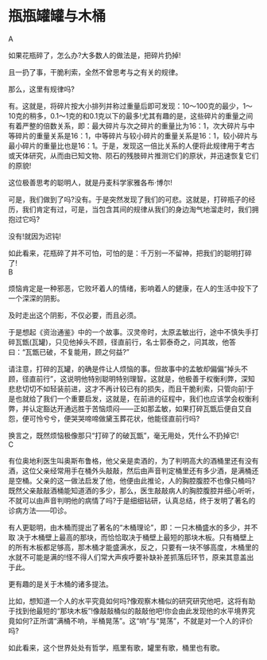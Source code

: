 # 瓶瓶罐罐与木桶

A  

如果花瓶碎了，怎么办?大多数人的做法是，把碎片扔掉! 

且一扔了事，干脆利索，全然不曾思考与之有关的规律。 

那么，这里有规律吗? 

有。这就是，将碎片按大小排列并称过重量后即可发现：10～100克的最少，1～10克的稍多，0.1～1克的和0.1克以下的最多!尤其有趣的是，这些碎片的重量之间有着严整的倍数关系，即：最大碎片与次之碎片的重量比为16：1，次大碎片与中等碎片的重量关系是16：1，中等碎片与较小碎片的重量关系是16：1，较小碎片与最小碎片的重量比也是16：1。于是，发现这一倍比关系的人便将此规律用于考古或天体研究，从而由已知文物、陨石的残肢碎片推测它们的原状，并迅速恢复它们的原貌! 

这位极善思考的聪明人，就是丹麦科学家雅各布·博尔! 

可是，我们做到了吗?没有。于是突然发现了我们的可悲。这就是，打碎瓶子的经历，我们肯定有过，可是，当包含其间的规律从我们的身边淘气地溜走时，我们拥抱过它吗? 

没有!就因为迟钝! 

如此看来，花瓶碎了并不可怕，可怕的是：千万别一不留神，把我们的聪明打碎了!  
B  

 烦恼肯定是一种邪恶，它败坏着人的情绪，影响着人的健康，在人的生活中投下了一个深深的阴影。 

及时走出这个阴影，不仅必要，而且必须。 

于是想起《资治通鉴》中的一个故事。汉灵帝时，太原孟敏出行，途中不慎失手打碎瓦甑(瓦罐)，只见他掉头不顾，径直前行，名士郭泰奇之，问其故，他答曰：“瓦甑已破，不复能用，顾之何益?” 

请注意，打碎的瓦罐，的确是件让人烦恼的事。但故事中的孟敏却偏偏“掉头不顾，径直前行”，这说明他特别聪明特别理智。这就是，他极善于权衡利弊，深知悲悲切切不如轻装前进，这才不再计较已有的损失，而且干脆利索，只管向前!于是也就给了我们一个重要启发，这就是，在前进的征程中，我们也应该学会权衡利弊，并认定豁达开通远胜于苦恼烦闷——正如那孟敏，如果打碎瓦甑后便自艾自怨，便可怜兮兮，便哭哭啼啼做黛玉葬花状，他能径直前行吗? 

换言之，既然烦恼极像那只“打碎了的破瓦甑”，毫无用处，凭什么不扔掉它!  
C  

有位奥地利医生叫奥斯布鲁格，他父亲是卖酒的，为了判明高大的酒桶里还有没有酒，这位父亲经常用手在桶外头敲敲，然后由声音判定桶里还有多少酒，是满桶还是空桶。父亲的这一做法启发了他，他便由此推论，人的胸腔腹腔不也像只桶吗?既然父亲敲敲酒桶能知道酒的多少，那么，医生敲敲病人的胸腔腹腔并细心听听，不就可以由声音判明他的病情了吗?于是细细钻研，认真总结，终于发明了著名的诊病方法——叩诊。 

有人更聪明，由木桶而提出了著名的“木桶理论”，即：一只木桶盛水的多少，并不取 决于木桶壁上最高的那块，而恰恰取决于桶壁上最短的那块木板。只有桶壁上的所有木板都足够高，那木桶才能盛满水，反之，只要有一块不够高度，木桶里的水就不可能是满的!怪不得人们常大声疾呼要补缺补差抓落后环节，原来其意盖出于此。 

更有趣的是关于木桶的诸多提法。 

比如，想知道一个人的水平究竟如何吗?像观察木桶似的研究研究他吧，这将有助于找到他最短的“那块木板”!像敲敲桶似的敲敲他吧!你会由此发现他的水平境界究竟如何?正所谓“满桶不响，半桶晃荡”。这“响”与“晃荡”，不就是对一个人的评价吗? 

如此看来，这个世界处处有哲学，瓶里有歌，罐里有歌，桶里也有歌。
  